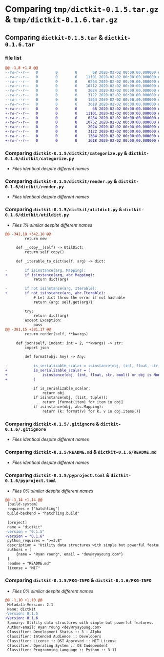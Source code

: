 # Comparing `tmp/dictkit-0.1.5.tar.gz` & `tmp/dictkit-0.1.6.tar.gz`

## Comparing `dictkit-0.1.5.tar` & `dictkit-0.1.6.tar`

### file list

```diff
@@ -1,8 +1,8 @@
--rw-r--r--   0        0        0       68 2020-02-02 00:00:00.000000 dictkit-0.1.5/dictkit/__init__.py
--rw-r--r--   0        0        0    11101 2020-02-02 00:00:00.000000 dictkit-0.1.5/dictkit/categorize.py
--rw-r--r--   0        0        0     6264 2020-02-02 00:00:00.000000 dictkit-0.1.5/dictkit/render.py
--rw-r--r--   0        0        0    10712 2020-02-02 00:00:00.000000 dictkit-0.1.5/dictkit/utildict.py
--rw-r--r--   0        0        0     2024 2020-02-02 00:00:00.000000 dictkit-0.1.5/.gitignore
--rw-r--r--   0        0        0     3122 2020-02-02 00:00:00.000000 dictkit-0.1.5/README.md
--rw-r--r--   0        0        0     1364 2020-02-02 00:00:00.000000 dictkit-0.1.5/pyproject.toml
--rw-r--r--   0        0        0     3618 2020-02-02 00:00:00.000000 dictkit-0.1.5/PKG-INFO
+-rw-r--r--   0        0        0       68 2020-02-02 00:00:00.000000 dictkit-0.1.6/dictkit/__init__.py
+-rw-r--r--   0        0        0    11101 2020-02-02 00:00:00.000000 dictkit-0.1.6/dictkit/categorize.py
+-rw-r--r--   0        0        0     6264 2020-02-02 00:00:00.000000 dictkit-0.1.6/dictkit/render.py
+-rw-r--r--   0        0        0    10752 2020-02-02 00:00:00.000000 dictkit-0.1.6/dictkit/utildict.py
+-rw-r--r--   0        0        0     2024 2020-02-02 00:00:00.000000 dictkit-0.1.6/.gitignore
+-rw-r--r--   0        0        0     3122 2020-02-02 00:00:00.000000 dictkit-0.1.6/README.md
+-rw-r--r--   0        0        0     1364 2020-02-02 00:00:00.000000 dictkit-0.1.6/pyproject.toml
+-rw-r--r--   0        0        0     3618 2020-02-02 00:00:00.000000 dictkit-0.1.6/PKG-INFO
```

### Comparing `dictkit-0.1.5/dictkit/categorize.py` & `dictkit-0.1.6/dictkit/categorize.py`

 * *Files identical despite different names*

### Comparing `dictkit-0.1.5/dictkit/render.py` & `dictkit-0.1.6/dictkit/render.py`

 * *Files identical despite different names*

### Comparing `dictkit-0.1.5/dictkit/utildict.py` & `dictkit-0.1.6/dictkit/utildict.py`

 * *Files 1% similar despite different names*

```diff
@@ -342,18 +342,18 @@
         return new
 
     def __copy__(self) -> UtilDict:
         return self.copy()
 
     def _iterable_to_dict(self, arg) -> dict:
 
-        if isinstance(arg, Mapping):
+        if isinstance(arg, abc.Mapping):
             return dict(arg)
 
-        if not isinstance(arg, Iterable):
+        if not isinstance(arg, abc.Iterable):
             # Let dict throw the error if not hashable
             return {arg: self.get(arg)}
 
         try:
             return dict(arg)
         except Exception:
             pass
@@ -381,15 +381,17 @@
         return render(self, **kwargs)
 
     def json(self, indent: int = 2, **kwargs) -> str:
         import json
 
         def format(obj: Any) -> Any:
 
-            is_serializable_scalar = isinstance(obj, (int, float, str, bool)) or obj is None
+            is_serializable_scalar = (
+                isinstance(obj, (int, float, str, bool)) or obj is None
+            )
 
             if is_serializable_scalar:
                 return obj
             if isinstance(obj, (list, tuple)):
                 return [format(item) for item in obj]
             if isinstance(obj, abc.Mapping):
                 return {k: format(v) for k, v in obj.items()}
```

### Comparing `dictkit-0.1.5/.gitignore` & `dictkit-0.1.6/.gitignore`

 * *Files identical despite different names*

### Comparing `dictkit-0.1.5/README.md` & `dictkit-0.1.6/README.md`

 * *Files identical despite different names*

### Comparing `dictkit-0.1.5/pyproject.toml` & `dictkit-0.1.6/pyproject.toml`

 * *Files 0% similar despite different names*

```diff
@@ -1,14 +1,14 @@
 [build-system]
 requires = ["hatchling"]
 build-backend = "hatchling.build"
 
 [project]
 name = "dictkit"
-version = "0.1.5"
+version = "0.1.6"
 python_requires = ">=3.8"
 description = "Utility data structures with simple but powerful features."
 authors = [
     {name = "Ryan Young", email = "dev@ryayoung.com"}
 ]
 readme = "README.md"
 license = "MIT"
```

### Comparing `dictkit-0.1.5/PKG-INFO` & `dictkit-0.1.6/PKG-INFO`

 * *Files 0% similar despite different names*

```diff
@@ -1,10 +1,10 @@
 Metadata-Version: 2.1
 Name: dictkit
-Version: 0.1.5
+Version: 0.1.6
 Summary: Utility data structures with simple but powerful features.
 Author-email: Ryan Young <dev@ryayoung.com>
 Classifier: Development Status :: 3 - Alpha
 Classifier: Intended Audience :: Developers
 Classifier: License :: OSI Approved :: MIT License
 Classifier: Operating System :: OS Independent
 Classifier: Programming Language :: Python :: 3.11
```

